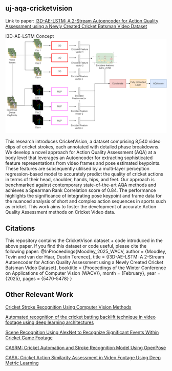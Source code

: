 ## uj-aqa-cricketvision

Link to paper: [I3D-AE-LSTM: A 2-Stream Autoencoder for Action Quality Assessment using a Newly Created Cricket Batsman Video Dataset](https://openaccess.thecvf.com/content/WACV2025/html/Moodley_I3D-AE-LSTM_A_2-Stream_Autoencoder_for_Action_Quality_Assessment_using_a_WACV_2025_paper.html)

I3D-AE-LSTM Concept
![I3D-AE-LSTM](autoencoder_pose_frame.png)

This research introduces CricketVision, a dataset comprising 8,540 video clips of cricket strokes, each annotated with detailed phase breakdowns. We develop a novel approach for Action Quality Assessment (AQA) at a body level that leverages an Autoencoder for extracting sophisticated feature representations from video frames and pose estimated keypoints. These features are subsequently utilised by a multi-layer perception regression-based model to accurately predict the quality of cricket actions in terms of their head, shoulder, hands, hips, and feet. Our approach is benchmarked against contemporary state-of-the-art AQA methods and achieves a Spearman Rank Correlation score of 0.84. The performance highlights the significance of integrating pose keypoint and frame data for the nuanced analysis of short and complex action sequences in sports such as cricket. This work aims to foster the development of accurate Action Quality Assessment methods on Cricket Video data.

## Citations
This repository contains the CricketVison dataset + code introduced in the above paper. If you find this dataset or code useful, please cite the following paper:
@InProceedings{Moodley_2025_WACV,
    author    = {Moodley, Tevin and van der Haar, Dustin Terence},
    title     = {I3D-AE-LSTM: A 2-Stream Autoencoder for Action Quality Assessment using a Newly Created Cricket Batsman Video Dataset},
    booktitle = {Proceedings of the Winter Conference on Applications of Computer Vision (WACV)},
    month     = {February},
    year      = {2025},
    pages     = {5470-5478}
}

## Other Relevant Work
[Cricket Stroke Recognition Using Computer Vision Methods](https://link.springer.com/chapter/10.1007/978-981-15-1465-4_18)

[Automated recognition of the cricket batting backlift technique in video footage using deep learning architectures](https://www.nature.com/articles/s41598-022-05966-6)

[Scene Recognition Using AlexNet to Recognize Significant Events Within Cricket Game Footage](https://link.springer.com/chapter/10.1007/978-3-030-59006-2_9)

[CASRM: Cricket Automation and Stroke Recognition Model Using OpenPose](https://link.springer.com/chapter/10.1007/978-3-030-49904-4_5)

[CASA: Cricket Action Similarity Assessment in Video Footage Using Deep Metric Learning](https://link.springer.com/chapter/10.1007/978-3-031-22321-1_10)

